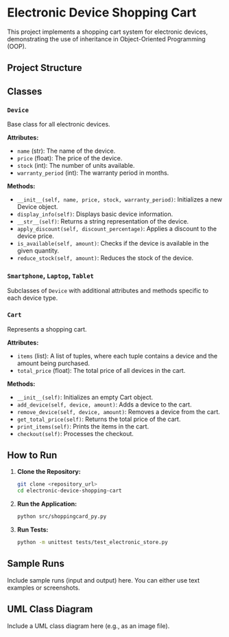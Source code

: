# Electronic Device Shopping Cart

This project implements a shopping cart system for electronic devices, demonstrating the use of inheritance in Object-Oriented Programming (OOP).

## Project Structure
## Classes

### `Device`

Base class for all electronic devices.

**Attributes:**

* `name` (str): The name of the device.
* `price` (float): The price of the device.
* `stock` (int): The number of units available.
* `warranty_period` (int): The warranty period in months.

**Methods:**

* `__init__(self, name, price, stock, warranty_period)`: Initializes a new Device object.
* `display_info(self)`: Displays basic device information.
* `__str__(self)`: Returns a string representation of the device.
* `apply_discount(self, discount_percentage)`: Applies a discount to the device price.
* `is_available(self, amount)`: Checks if the device is available in the given quantity.
* `reduce_stock(self, amount)`: Reduces the stock of the device.

### `Smartphone`, `Laptop`, `Tablet`

Subclasses of `Device` with additional attributes and methods specific to each device type.

### `Cart`

Represents a shopping cart.

**Attributes:**

* `items` (list): A list of tuples, where each tuple contains a device and the amount being purchased.
* `total_price` (float): The total price of all devices in the cart.

**Methods:**

* `__init__(self)`: Initializes an empty Cart object.
* `add_device(self, device, amount)`: Adds a device to the cart.
* `remove_device(self, device, amount)`: Removes a device from the cart.
* `get_total_price(self)`: Returns the total price of the cart.
* `print_items(self)`: Prints the items in the cart.
* `checkout(self)`: Processes the checkout.

## How to Run

1.  **Clone the Repository:**
    ```bash
    git clone <repository_url>
    cd electronic-device-shopping-cart
    ```
2.  **Run the Application:**
    ```bash
    python src/shoppingcard_py.py
    ```
3.  **Run Tests:**
    ```bash
    python -m unittest tests/test_electronic_store.py
    ```

## Sample Runs

Include sample runs (input and output) here. You can either use text examples or screenshots.

## UML Class Diagram

Include a UML class diagram here (e.g., as an image file).
